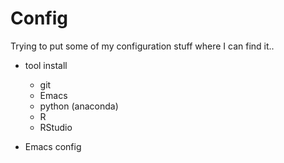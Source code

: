 # Config

Trying to put some of my configuration stuff where I can find it..

- tool install
  * git
  * Emacs 
  * python (anaconda)
  * R
  * RStudio
  
 - Emacs config
